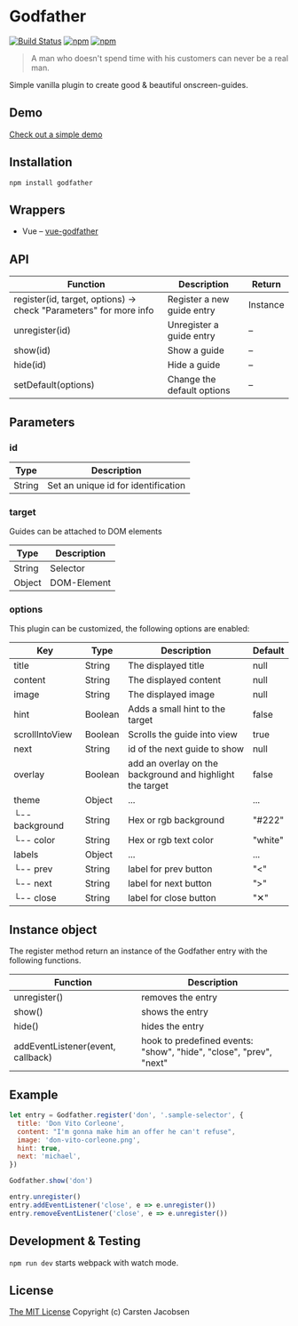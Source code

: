 # Godfather

[![Build Status](https://travis-ci.org/crsten/godfather.svg?branch=master&style=flat-square)](https://travis-ci.org/crsten/godfather)
[![npm](https://img.shields.io/npm/dt/godfather.svg?style=flat-square)](https://www.npmjs.com/package/godfather)
[![npm](https://img.shields.io/npm/v/godfather.svg?style=flat-square)](https://www.npmjs.com/package/godfather)

> A man who doesn't spend time with his customers can never be a real man.

Simple vanilla plugin to create good & beautiful onscreen-guides.

## Demo

[Check out a simple demo](https://crsten.github.io/godfather/)

## Installation

`npm install godfather`

## Wrappers

- Vue – [vue-godfather](https://github.com/crsten/vue-godfather)

## API

| Function                                                          | Description                | Return   |
| ----------------------------------------------------------------- | -------------------------- | -------- |
| register(id, target, options) -> check "Parameters" for more info | Register a new guide entry | Instance |
| unregister(id)                                                    | Unregister a guide entry   | –        |
| show(id)                                                          | Show a guide               | –        |
| hide(id)                                                          | Hide a guide               | –        |
| setDefault(options)                                               | Change the default options | –        |

## Parameters

### id

| Type   | Description                         |
| ------ | ----------------------------------- |
| String | Set an unique id for identification |

### target

Guides can be attached to DOM elements

| Type   | Description |
| ------ | ----------- |
| String | Selector    |
| Object | DOM-Element |

### options

This plugin can be customized, the following options are enabled:

| Key            | Type    | Description                                               | Default |
| -------------- | ------- | --------------------------------------------------------- | ------- |
| title          | String  | The displayed title                                       | null    |
| content        | String  | The displayed content                                     | null    |
| image          | String  | The displayed image                                       | null    |
| hint           | Boolean | Adds a small hint to the target                           | false   |
| scrollIntoView | Boolean | Scrolls the guide into view                               | true    |
| next           | String  | id of the next guide to show                              | null    |
| overlay        | Boolean | add an overlay on the background and highlight the target | false   |
| theme          | Object  | ...                                                       | ...     |
| └-- background | String  | Hex or rgb background                                     | "#222"  |
| └-- color      | String  | Hex or rgb text color                                     | "white" |
| labels         | Object  | ...                                                       | ...     |
| └-- prev       | String  | label for prev button                                     | "<"     |
| └-- next       | String  | label for next button                                     | ">"     |
| └-- close      | String  | label for close button                                    | "✕"     |

## Instance object

The register method return an instance of the Godfather entry with the following functions.

| Function                          | Description                                                        |
| --------------------------------- | ------------------------------------------------------------------ |
| unregister()                      | removes the entry                                                  |
| show()                            | shows the entry                                                    |
| hide()                            | hides the entry                                                    |
| addEventListener(event, callback) | hook to predefined events: "show", "hide", "close", "prev", "next" |

## Example

```js
let entry = Godfather.register('don', '.sample-selector', {
  title: 'Don Vito Corleone',
  content: "I'm gonna make him an offer he can't refuse",
  image: 'don-vito-corleone.png',
  hint: true,
  next: 'michael',
})

Godfather.show('don')

entry.unregister()
entry.addEventListener('close', e => e.unregister())
entry.removeEventListener('close', e => e.unregister())
```

## Development & Testing

`npm run dev` starts webpack with watch mode.

## License

[The MIT License](http://opensource.org/licenses/MIT)
Copyright (c) Carsten Jacobsen
